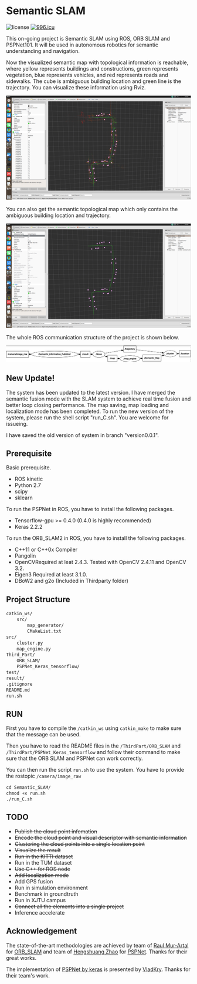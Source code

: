 # Semantic SLAM

![license](https://img.shields.io/bower/l/bootstrap.svg?color=blue) <a href="https://996.icu"><img src="https://img.shields.io/badge/link-996.icu-red.svg" alt="996.icu" /></a>

This on-going project is Semantic SLAM using ROS, ORB SLAM and PSPNet101. It will be used in autonomous robotics for semantic understanding and navigation.

Now the visualized semantic map with topological information is reachable, where yellow represents buildings and constructions, green represents vegetation, blue represents vehicles, and red represents roads and sidewalks. The cube is ambiguous building location and green line is the trajectory. You can visualize these information using Rviz. 

![semantic SLAM](semantic_map.png)

You can also get the semantic topological map which only contains the ambiguous building location and trajectory.

![semantic topological map](Topological_Semantic_Map.png)

The whole ROS communication structure of the project is shown below.

![structure](graph.png)

## New Update!

The system has been updated to the latest version. I have merged the semantic fusion mode with the SLAM system to achieve real time fusion and better loop closing performance. The map saving, map loading and localization mode has been completed. To run the new version of the system, please run the shell script "run_C.sh". You are welcome for issueing.

I have saved the old version of system in branch "version0.0.1".

## Prerequisite

Basic prerequisite.

* ROS kinetic
* Python 2.7
* scipy
* sklearn

To run the PSPNet in ROS, you have to install the following packages.

* Tensorflow-gpu >= 0.4.0 (0.4.0 is highly recommended)
* Keras 2.2.2

To run the ORB_SLAM2 in ROS, you have to install the following packages.

* C++11 or C++0x Compiler
* Pangolin
* OpenCVRequired at leat 2.4.3. Tested with OpenCV 2.4.11 and OpenCV 3.2.
* Eigen3 Required at least 3.1.0.
* DBoW2 and g2o (Included in Thirdparty folder)

## Project Structure

```
catkin_ws/
    src/
        map_generator/
        CMakeList.txt
src/
    cluster.py
    map_engine.py
Third_Part/
    ORB_SLAM/
    PSPNet_Keras_tensorflow/
test/
result/
.gitignore
README.md
run.sh
```

## RUN

First you have to compile the ``/catkin_ws`` using ``catkin_make`` to make sure that the message can be used. 

Then you have to read the README files in the ``/ThirdPart/ORB_SLAM`` and ``/ThirdPart/PSPNet_Keras_tensorflow`` and follow their command to make sure that the ORB SLAM and PSPNet can work correctly.

You can then run the script ``run.sh`` to use the system. You have to provide the rostopic ``/camera/image_raw``
```
cd Semantic_SLAM/
chmod +x run.sh
./run_C.sh
```

## TODO

* ~~Publish the cloud point infomation~~
* ~~Encode the cloud point and visual descriptor with semantic information~~
* ~~Clustering the cloud points into a single location point~~
* ~~Visualize the result~~
* ~~Run in the KITTI dataset~~
* Run in the TUM dataset
* ~~Use C++ for ROS node~~
* ~~Add localization mode~~
* Add GPS fusion
* Run in simulation environment
* Benchmark in groundtruth
* Run in XJTU campus
* ~~Connect all the elements into a single project~~
* Inference accelerate


## Acknowledgement 

The state-of-the-art methodologies are achieved by team of [Raul Mur-Artal](https://github.com/raulmur) for [ORB_SLAM](https://github.com/raulmur/ORB_SLAM2) and team of [Hengshuang Zhao](https://github.com/hszhao) for [PSPNet](https://github.com/hszhao/PSPNet). Thanks for their great works.

The implementation of [PSPNet by keras](https://github.com/Vladkryvoruchko/PSPNet-Keras-tensorflow) is presented by [VladKry](https://github.com/Vladkryvoruchko). Thanks for their team's work.
